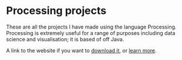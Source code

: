 # Processing projects
These are all the projects I have made using the language Processing. Processing is extremely useful for a range of purposes including data science and visualisation; it is based of off Java.

A link to the website if you want to <a href="https://processing.org/download/">download it</a>, or <a href="https://processing.org/overview/">learn more</a>.
